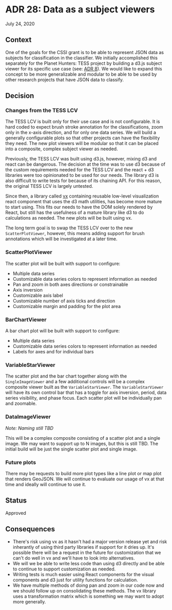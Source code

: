 # ADR 28: Data as a subject viewers

July 24, 2020

## Context

One of the goals for the CSSI grant is to be able to represent JSON data as subjects for classification in the classifier. We initially accomplished this separately for the Planet Hunters: TESS project by building a d3.js subject viewer for its specific use case (see: [ADR 8](adr-08.md)). We would like to expand this concept to be more generalizable and modular to be able to be used by other research projects that have JSON data to classify. 

## Decision

### Changes from the TESS LCV

The TESS LCV is built only for their use case and is not configurable. It is hard coded to expect brush stroke annotation for the classifications, zoom only in the x-axis direction, and for only one data series. We will build a generally configurable plots so that other projects can have the flexibility they need. The new plot viewers will be modular so that it can be placed into a composite, complex subject viewer as needed. 

Previously, the TESS LCV was built using d3.js, however, mixing d3 and react can be dangerous. The decision at the time was to use d3 because of the custom requirements needed for the TESS LCV and the react + d3 libraries were too opinionated to be used for our needs. The library d3 is also difficult to write tests for because of its chaining API. For this reason, the original TESS LCV is largely untested.

Since then, a library called [vx](https://vx-demo.now.sh/) containing reusable low-level visualization react component that uses the d3 math utilities, has become more mature to start using. This fits our needs to have the DOM solely rendered by React, but still has the usefulness of a mature library like d3 to do calculations as needed. The new plots will be built using vx.

The long term goal is to swap the TESS LCV over to the new `ScatterPlotViewer`, however, this means adding support for brush annotations which will be investigated at a later time.

### ScatterPlotViewer

The scatter plot will be built with support to configure:

- Multiple data series
- Customizable data series colors to represent information as needed
- Pan and zoom in both axes directions or constrainable
- Axis inversion
- Customizable axis label
- Customizable number of axis ticks and direction
- Customizable margin and padding for the plot area

### BarChartViewer

A bar chart plot will be built with support to configure:

- Multiple data series
- Customizable data series colors to represent information as needed
- Labels for axes and for individual bars

### VariableStarViewer

The scatter plot and the bar chart together along with the `SingleImageViewer` and a few additional controls will be a complex composite viewer built as the `VariableStarViewer`. The `VariableStarViewer` will have its own control bar that has a toggle for axis inversion, period, data series visibility, and phase focus. Each scatter plot will be individually pan and zoomable.

### DataImageViewer

_Note: Naming still TBD_

This will be a complex composite consisting of a scatter plot and a single image. We may want to support up to N images, but this is still TBD. The initial build will be just the single scatter plot and single image.

### Future plots

There may be requests to build more plot types like a line plot or map plot that renders GeoJSON. We will continue to evaluate our usage of vx at that time and ideally will continue to use it.

## Status

Approved

## Consequences

- There's risk using vx as it hasn't had a major version release yet and risk inherantly of using third party libraries if support for it dries up. It's possible there will be a request in the future for customization that we can't do well in vx and we'll have to look into alternatives.
- We will we be able to write less code than using d3 directly and be able to continue to support customization as needed.
- Writing tests is much easier using React components for the visual components and d3 just for utility functions for calculation.
- We have multiple methods of doing pan and zoom in our code now and we should follow up on consolidating these methods. The vx library uses a transformation matrix which is something we may want to adopt more generally. 